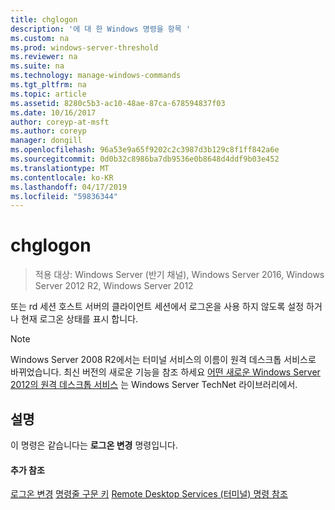 ```yaml
---
title: chglogon
description: '에 대 한 Windows 명령을 항목 '
ms.custom: na
ms.prod: windows-server-threshold
ms.reviewer: na
ms.suite: na
ms.technology: manage-windows-commands
ms.tgt_pltfrm: na
ms.topic: article
ms.assetid: 8280c5b3-ac10-48ae-87ca-678594837f03
ms.date: 10/16/2017
author: coreyp-at-msft
ms.author: coreyp
manager: dongill
ms.openlocfilehash: 96a53e9a65f9202c2c3987d3b129c8f1ff842a6e
ms.sourcegitcommit: 0d0b32c8986ba7db9536e0b8648d4ddf9b03e452
ms.translationtype: MT
ms.contentlocale: ko-KR
ms.lasthandoff: 04/17/2019
ms.locfileid: "59836344"
---
```

# <a name="chglogon"></a>chglogon
>적용 대상: Windows Server (반기 채널), Windows Server 2016, Windows Server 2012 R2, Windows Server 2012


또는 rd 세션 호스트 서버의 클라이언트 세션에서 로그온을 사용 하지 않도록 설정 하거나 현재 로그온 상태를 표시 합니다.
> [!NOTE]
> Windows Server 2008 R2에서는 터미널 서비스의 이름이 원격 데스크톱 서비스로 바뀌었습니다. 최신 버전의 새로운 기능을 참조 하세요 [어떤 새로운 Windows Server 2012의 원격 데스크톱 서비스](https://technet.microsoft.com/library/hh831527) 는 Windows Server TechNet 라이브러리에서.
## <a name="remarks"></a>설명
이 명령은 같습니다는 **로그온 변경** 명령입니다.
#### <a name="additional-references"></a>추가 참조
[로그온 변경](change-logon.md)
[명령줄 구문 키](command-line-syntax-key.md)
[Remote Desktop Services &#40;터미널&#41; 명령 참조](remote-desktop-services-terminal-services-command-reference.md)
